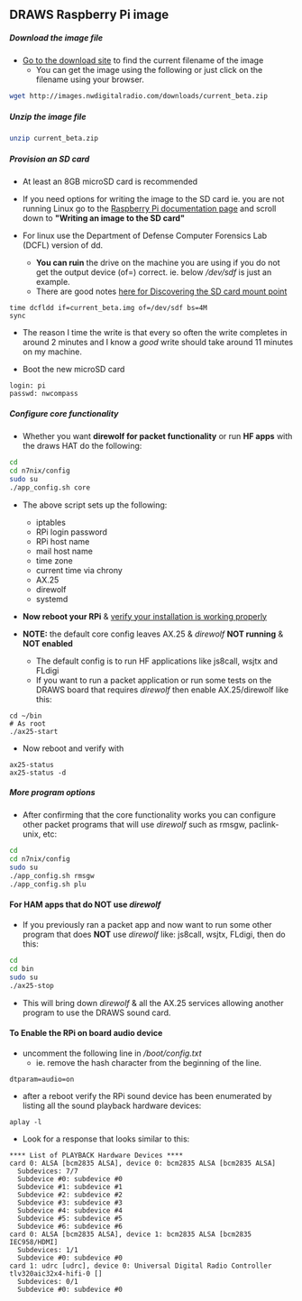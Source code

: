 ## DRAWS Raspberry Pi image

##### Download the image file

* [Go to the download site](http:nwdig.net/downloads) to find the current filename of the image
  * You can get the image using the following or just click on the filename using your browser.
```bash
wget http://images.nwdigitalradio.com/downloads/current_beta.zip
```

##### Unzip the image file
```bash
unzip current_beta.zip
```
##### Provision an SD card
* At least an 8GB microSD card is recommended

* If you need options for writing the image to the SD card ie. you are
not running Linux go to the [Raspberry Pi documentation
page](https://www.raspberrypi.org/documentation/installation/installing-images/)
and scroll down to **"Writing an image to the SD card"**
* For linux use the Department of Defense Computer Forensics Lab
(DCFL) version of dd.
  * **You can ruin** the drive on the machine you are using if you do not
  get the output device (of=) correct. ie. below _/dev/sdf_ is just an
  example.
  * There are good notes [here for Discovering the SD card mount
  point](https://www.raspberrypi.org/documentation/installation/installing-images/linux.md)

```
time dcfldd if=current_beta.img of=/dev/sdf bs=4M
sync
```

* The reason I time the write is that every so often the write completes in
around 2 minutes and I know a *good* write should take around 11
minutes on my machine.

* Boot the new microSD card

```
login: pi
passwd: nwcompass
```

##### Configure core functionality

* Whether you want **direwolf for packet functionality** or run **HF
apps** with the draws HAT do the following:

```bash
cd
cd n7nix/config
sudo su
./app_config.sh core
```

* The above script sets up the following:
  * iptables
  * RPi login password
  * RPi host name
  * mail host name
  * time zone
  * current time via chrony
  * AX.25
  * direwolf
  * systemd

* **Now reboot your RPi** & [verify your installation is working
properly](https://github.com/nwdigitalradio/n7nix/blob/master/docs/VERIFY_CONFIG.md)
* **NOTE:** the default core config leaves AX.25 & _direwolf_ **NOT
running** & **NOT enabled**
  * The default config is to run HF applications like js8call, wsjtx
  and FLdigi
  * If you want to run a packet application or run some tests on the
  DRAWS board that requires _direwolf_ then enable AX.25/direwolf like this:
```
cd ~/bin
# As root
./ax25-start
```
* Now reboot and verify with
```
ax25-status
ax25-status -d
```

##### More program options

* After confirming that the core functionality works you can configure
other packet programs that will use _direwolf_ such as rmsgw,
paclink-unix, etc:

```bash
cd
cd n7nix/config
sudo su
./app_config.sh rmsgw
./app_config.sh plu
```

#### For HAM apps that do **NOT** use _direwolf_

* If you previously ran a packet app and now want to run some other
program that does **NOT** use _direwolf_ like: js8call, wsjtx, FLdigi,
then do this:

```bash
cd
cd bin
sudo su
./ax25-stop
```
* This will bring down _direwolf_ & all the AX.25 services allowing another program to use the DRAWS sound card.

#### To Enable the RPi on board audio device

* uncomment the following line in _/boot/config.txt_
  * ie. remove the hash character from the beginning of the line.
```
dtparam=audio=on
```
* after a reboot verify the RPi sound device has been enumerated by
listing all the sound playback hardware devices:
```
aplay -l
```
* Look for a response that looks similar to this:
```
**** List of PLAYBACK Hardware Devices ****
card 0: ALSA [bcm2835 ALSA], device 0: bcm2835 ALSA [bcm2835 ALSA]
  Subdevices: 7/7
  Subdevice #0: subdevice #0
  Subdevice #1: subdevice #1
  Subdevice #2: subdevice #2
  Subdevice #3: subdevice #3
  Subdevice #4: subdevice #4
  Subdevice #5: subdevice #5
  Subdevice #6: subdevice #6
card 0: ALSA [bcm2835 ALSA], device 1: bcm2835 ALSA [bcm2835 IEC958/HDMI]
  Subdevices: 1/1
  Subdevice #0: subdevice #0
card 1: udrc [udrc], device 0: Universal Digital Radio Controller tlv320aic32x4-hifi-0 []
  Subdevices: 0/1
  Subdevice #0: subdevice #0
```
